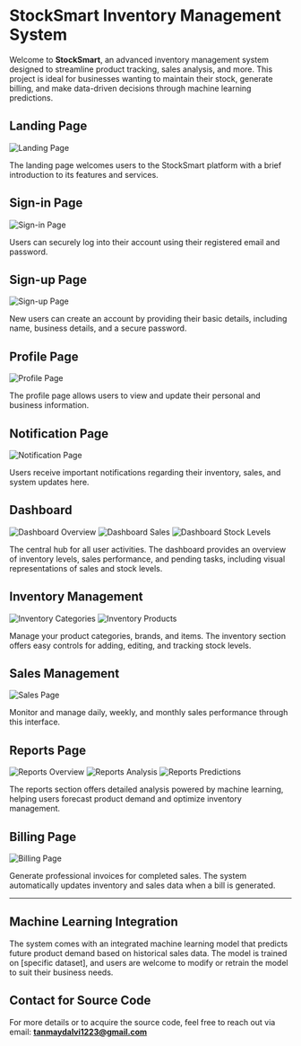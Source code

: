 # StockSmart Inventory Management System

Welcome to **StockSmart**, an advanced inventory management system designed to streamline product tracking, sales analysis, and more. This project is ideal for businesses wanting to maintain their stock, generate billing, and make data-driven decisions through machine learning predictions.

## Landing Page

<img src="./Screenshots/Screenshot (30).png" alt="Landing Page" style="max-width: 100%; height: auto;"/>

The landing page welcomes users to the StockSmart platform with a brief introduction to its features and services.

## Sign-in Page

<img src="./Screenshots/Screenshot (31).png" alt="Sign-in Page" style="max-width: 100%; height: auto;"/>

Users can securely log into their account using their registered email and password.

## Sign-up Page

<img src="./Screenshots/Screenshot (32).png" alt="Sign-up Page" style="max-width: 100%; height: auto;"/>

New users can create an account by providing their basic details, including name, business details, and a secure password.

## Profile Page

<img src="./Screenshots/Screenshot (33).png" alt="Profile Page" style="max-width: 100%; height: auto;"/>

The profile page allows users to view and update their personal and business information.

## Notification Page

<img src="./Screenshots/Screenshot (34).png" alt="Notification Page" style="max-width: 100%; height: auto;"/>

Users receive important notifications regarding their inventory, sales, and system updates here.

## Dashboard

<img src="./Screenshots/Screenshot (41).png" alt="Dashboard Overview" style="max-width: 100%; height: auto;"/>
<img src="./Screenshots/Screenshot (42).png" alt="Dashboard Sales" style="max-width: 100%; height: auto;"/>
<img src="./Screenshots/Screenshot (43).png" alt="Dashboard Stock Levels" style="max-width: 100%; height: auto;"/>

The central hub for all user activities. The dashboard provides an overview of inventory levels, sales performance, and pending tasks, including visual representations of sales and stock levels.

## Inventory Management

<img src="./Screenshots/Screenshot (35).png" alt="Inventory Categories" style="max-width: 100%; height: auto;"/>
<img src="./Screenshots/Screenshot (44).png" alt="Inventory Products" style="max-width: 100%; height: auto;"/>

Manage your product categories, brands, and items. The inventory section offers easy controls for adding, editing, and tracking stock levels.

## Sales Management

<img src="./Screenshots/Screenshot (40).png" alt="Sales Page" style="max-width: 100%; height: auto;"/>

Monitor and manage daily, weekly, and monthly sales performance through this interface.

## Reports Page

<img src="./Screenshots/Screenshot (37).png" alt="Reports Overview" style="max-width: 100%; height: auto;"/>
<img src="./Screenshots/Screenshot (38).png" alt="Reports Analysis" style="max-width: 100%; height: auto;"/>
<img src="./Screenshots/Screenshot (39).png" alt="Reports Predictions" style="max-width: 100%; height: auto;"/>

The reports section offers detailed analysis powered by machine learning, helping users forecast product demand and optimize inventory management.

## Billing Page

<img src="./Screenshots/Screenshot (36).png" alt="Billing Page" style="max-width: 100%; height: auto;"/>

Generate professional invoices for completed sales. The system automatically updates inventory and sales data when a bill is generated.

---

## Machine Learning Integration

The system comes with an integrated machine learning model that predicts future product demand based on historical sales data. The model is trained on [specific dataset], and users are welcome to modify or retrain the model to suit their business needs.

## Contact for Source Code

For more details or to acquire the source code, feel free to reach out via email: **tanmaydalvi1223@gmail.com**
